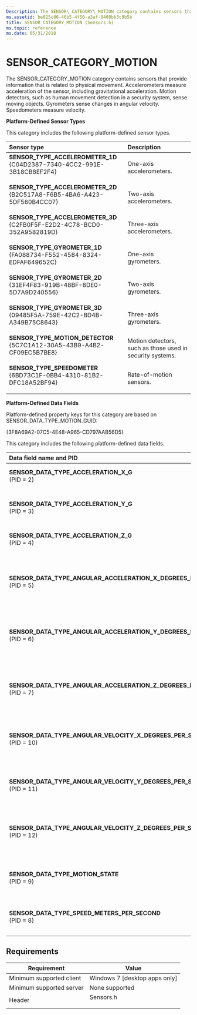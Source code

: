 ```yaml
---
Description: The SENSOR\_CATEGORY\_MOTION category contains sensors that provide information that is related to physical movement.
ms.assetid: be025c86-46b5-4f50-a3af-0408bb3c9b5b
title: SENSOR_CATEGORY_MOTION (Sensors.h)
ms.topic: reference
ms.date: 05/31/2018
---
```


# SENSOR\_CATEGORY\_MOTION

The SENSOR\_CATEGORY\_MOTION category contains sensors that provide information that is related to physical movement. Accelerometers measure acceleration of the sensor, including gravitational acceleration. Motion detectors, such as human movement detection in a security system, sense moving objects. Gyrometers sense changes in angular velocity. Speedometers measure velocity.

**Platform-Defined Sensor Types**

This category includes the following platform-defined sensor types.



| Sensor type                                                                                                                                                                                                                                                                                              | Description                                                          |
|:---------------------------------------------------------------------------------------------------------------------------------------------------------------------------------------------------------------------------------------------------------------------------------------------------------|:---------------------------------------------------------------------|
| <span id="SENSOR_TYPE_ACCELEROMETER_1D"></span><span id="sensor_type_accelerometer_1d"></span><dl> <dt>**SENSOR\_TYPE\_ACCELEROMETER\_1D**</dt> <dt>{C04D2387-7340-4CC2-991E-3B18CB8EF2F4}</dt> </dl> | One-axis accelerometers.<br/>                                  |
| <span id="SENSOR_TYPE_ACCELEROMETER_2D"></span><span id="sensor_type_accelerometer_2d"></span><dl> <dt>**SENSOR\_TYPE\_ACCELEROMETER\_2D**</dt> <dt>{B2C517A8-F6B5-4BA6-A423-5DF560B4CC07}</dt> </dl> | Two-axis accelerometers.<br/>                                  |
| <span id="SENSOR_TYPE_ACCELEROMETER_3D"></span><span id="sensor_type_accelerometer_3d"></span><dl> <dt>**SENSOR\_TYPE\_ACCELEROMETER\_3D**</dt> <dt>{C2FB0F5F-E2D2-4C78-BCD0-352A9582819D}</dt> </dl> | Three-axis accelerometers.<br/>                                |
| <span id="SENSOR_TYPE_GYROMETER_1D"></span><span id="sensor_type_gyrometer_1d"></span><dl> <dt>**SENSOR\_TYPE\_GYROMETER\_1D**</dt> <dt>{FA088734-F552-4584-8324-EDFAF649652C}</dt> </dl>             | One-axis gyrometers.<br/>                                      |
| <span id="SENSOR_TYPE_GYROMETER_2D"></span><span id="sensor_type_gyrometer_2d"></span><dl> <dt>**SENSOR\_TYPE\_GYROMETER\_2D**</dt> <dt>{31EF4F83-919B-48BF-8DE0-5D7A9D240556}</dt> </dl>             | Two-axis gyrometers.<br/>                                      |
| <span id="SENSOR_TYPE_GYROMETER_3D"></span><span id="sensor_type_gyrometer_3d"></span><dl> <dt>**SENSOR\_TYPE\_GYROMETER\_3D**</dt> <dt>{09485F5A-759E-42C2-BD4B-A349B75C8643}</dt> </dl>             | Three-axis gyrometers.<br/>                                    |
| <span id="SENSOR_TYPE_MOTION_DETECTOR"></span><span id="sensor_type_motion_detector"></span><dl> <dt>**SENSOR\_TYPE\_MOTION\_DETECTOR**</dt> <dt>{5C7C1A12-30A5-43B9-A4B2-CF09EC5B7BE8}</dt> </dl>    | Motion detectors, such as those used in security systems.<br/> |
| <span id="SENSOR_TYPE_SPEEDOMETER"></span><span id="sensor_type_speedometer"></span><dl> <dt>**SENSOR\_TYPE\_SPEEDOMETER**</dt> <dt>{6BD73C1F-0BB4-4310-81B2-DFC18A52BF94}</dt> </dl>                 | Rate-of-motion sensors.<br/>                                   |



**Platform-Defined Data Fields**

Platform-defined property keys for this category are based on SENSOR\_DATA\_TYPE\_MOTION\_GUID:

{3F8A69A2-07C5-4E48-A965-CD797AAB56D5}

This category includes the following platform-defined data fields.



| Data field name and PID                                                                                                                                                                                                                                                                                                                                                                               | Description                                                                                     |
|:------------------------------------------------------------------------------------------------------------------------------------------------------------------------------------------------------------------------------------------------------------------------------------------------------------------------------------------------------------------------------------------------------|:------------------------------------------------------------------------------------------------|
| <span id="SENSOR_DATA_TYPE_ACCELERATION_X_G"></span><span id="sensor_data_type_acceleration_x_g"></span><dl> <dt>**SENSOR\_DATA\_TYPE\_ACCELERATION\_X\_G**</dt> <dt>(PID = 2) </dt> </dl>                                                                                                         | **VT\_R8**<br/> X-axis acceleration, in *g*'s.<br/>                                 |
| <span id="SENSOR_DATA_TYPE_ACCELERATION_Y_G"></span><span id="sensor_data_type_acceleration_y_g"></span><dl> <dt>**SENSOR\_DATA\_TYPE\_ACCELERATION\_Y\_G**</dt> <dt>(PID = 3) </dt> </dl>                                                                                                         | **VT\_R8**<br/> Y-axis acceleration, in *g*'s.<br/>                                 |
| <span id="SENSOR_DATA_TYPE_ACCELERATION_Z_G"></span><span id="sensor_data_type_acceleration_z_g"></span><dl> <dt>**SENSOR\_DATA\_TYPE\_ACCELERATION\_Z\_G**</dt> <dt>(PID = 4) </dt> </dl>                                                                                                         | **VT\_R8**<br/> Z-axis acceleration, in *g*'s.<br/>                                 |
| <span id="SENSOR_DATA_TYPE_ANGULAR_ACCELERATION_X_DEGREES_PER_SECOND_SQUARED"></span><span id="sensor_data_type_angular_acceleration_x_degrees_per_second_squared"></span><dl> <dt>**SENSOR\_DATA\_TYPE\_ANGULAR\_ACCELERATION\_X\_DEGREES\_PER\_SECOND\_SQUARED**</dt> <dt>(PID = 5) </dt> </dl>  | **VT\_R8**<br/> Gyrometric x-axis acceleration, in degrees per second squared.<br/> |
| <span id="SENSOR_DATA_TYPE_ANGULAR_ACCELERATION_Y_DEGREES_PER_SECOND_SQUARED"></span><span id="sensor_data_type_angular_acceleration_y_degrees_per_second_squared"></span><dl> <dt>**SENSOR\_DATA\_TYPE\_ANGULAR\_ACCELERATION\_Y\_DEGREES\_PER\_SECOND\_SQUARED**</dt> <dt> (PID = 6) </dt> </dl> | **VT\_R8**<br/> Gyrometric y-axis acceleration, in degrees per second squared.<br/> |
| <span id="SENSOR_DATA_TYPE_ANGULAR_ACCELERATION_Z_DEGREES_PER_SECOND_SQUARED"></span><span id="sensor_data_type_angular_acceleration_z_degrees_per_second_squared"></span><dl> <dt>**SENSOR\_DATA\_TYPE\_ANGULAR\_ACCELERATION\_Z\_DEGREES\_PER\_SECOND\_SQUARED**</dt> <dt> (PID = 7) </dt> </dl> | **VT\_R8**<br/> Gyrometric z-axis acceleration, in degrees per second squared.<br/> |
| <span id="SENSOR_DATA_TYPE_ANGULAR_VELOCITY_X_DEGREES_PER_SECOND"></span><span id="sensor_data_type_angular_velocity_x_degrees_per_second"></span><dl> <dt>**SENSOR\_DATA\_TYPE\_ANGULAR\_VELOCITY\_X\_DEGREES\_PER\_SECOND**</dt> <dt> (PID = 10)</dt> </dl>                                      | **VT\_R8**<br/> Gyrometric x-axis velocity, in degrees per second.<br/>             |
| <span id="SENSOR_DATA_TYPE_ANGULAR_VELOCITY_Y_DEGREES_PER_SECOND"></span><span id="sensor_data_type_angular_velocity_y_degrees_per_second"></span><dl> <dt>**SENSOR\_DATA\_TYPE\_ANGULAR\_VELOCITY\_Y\_DEGREES\_PER\_SECOND**</dt> <dt> (PID = 11)</dt> </dl>                                      | **VT\_R8**<br/> Gyrometric y-axis velocity, in degrees per second.<br/>             |
| <span id="SENSOR_DATA_TYPE_ANGULAR_VELOCITY_Z_DEGREES_PER_SECOND"></span><span id="sensor_data_type_angular_velocity_z_degrees_per_second"></span><dl> <dt>**SENSOR\_DATA\_TYPE\_ANGULAR\_VELOCITY\_Z\_DEGREES\_PER\_SECOND**</dt> <dt> (PID = 12)</dt> </dl>                                      | **VT\_R8**<br/> Gyrometric z-axis velocity, in degrees per second.<br/>             |
| <span id="SENSOR_DATA_TYPE_MOTION_STATE"></span><span id="sensor_data_type_motion_state"></span><dl> <dt>**SENSOR\_DATA\_TYPE\_MOTION\_STATE**</dt> <dt>(PID = 9) </dt> </dl>                                                                                                                      | **VT\_BOOL**<br/> **TRUE** if motion is detected; otherwise, **FALSE**.<br/>        |
| <span id="SENSOR_DATA_TYPE_SPEED_METERS_PER_SECOND"></span><span id="sensor_data_type_speed_meters_per_second"></span><dl> <dt>**SENSOR\_DATA\_TYPE\_SPEED\_METERS\_PER\_SECOND**</dt> <dt> (PID = 8) </dt> </dl>                                                                                  | **VT\_R8**<br/> Speed in meters per second.<br/>                                    |



## Requirements



| Requirement | Value |
|-------------------------------------|--------------------------------------------------------------------------------------|
| Minimum supported client<br/> | Windows 7 \[desktop apps only\]<br/>                                           |
| Minimum supported server<br/> | None supported<br/>                                                            |
| Header<br/>                   | <dl> <dt>Sensors.h</dt> </dl> |



 

 




